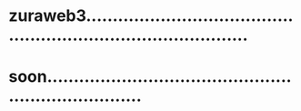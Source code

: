 # zuraweb3....................................................................................
# soon.......................................................................
